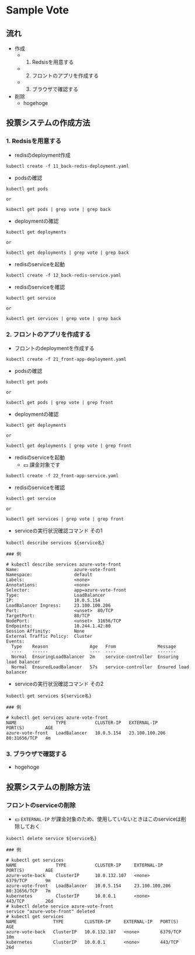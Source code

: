 # Sample Vote

## 流れ

+ 作成
    + 1. Redsisを用意する
    + 2. フロントのアプリを作成する
    + 3. ブラウザで確認する
+ 削除
    + hogehoge

## 投票システムの作成方法

### 1. Redsisを用意する

+ redisのdeployment作成

```
kubectl create -f 11_back-redis-deployment.yaml
```

+ podsの確認

```
kubectl get pods

or

kubectl get pods | grep vote | grep back
```

+ deploymentの確認

```
kubectl get deployments

or

kubectl get deployments | grep vote | grep back
```

+ redisのserviceを起動

```
kubectl create -f 12_back-redis-service.yaml 
```

+ redisのserviceを確認

```
kubectl get service

or

kubectl get services | grep vote | grep back
```


### 2. フロントのアプリを作成する


+ フロントのdeploymentを作成する


```
kubectl create -f 21_front-app-deployment.yaml
```

+ podsの確認

```
kubectl get pods

or

kubectl get pods | grep vote | grep front
```

+ deploymentの確認

```
kubectl get deployments

or

kubectl get deployments | grep vote | grep front
```


+ redisのserviceを起動
    + :yen: 課金対象です


```
kubectl create -f 22_front-app-service.yaml
```

+ redisのserviceを確認

```
kubectl get service

or

kubectl get services | grep vote | grep front
```

+ serviceの実行状況確認コマンド その1

```
kubectl describe services ${service名}
```
```
### 例

# kubectl describe services azure-vote-front
Name:                     azure-vote-front
Namespace:                default
Labels:                   <none>
Annotations:              <none>
Selector:                 app=azure-vote-front
Type:                     LoadBalancer
IP:                       10.0.5.154
LoadBalancer Ingress:     23.100.100.206
Port:                     <unset>  80/TCP
TargetPort:               80/TCP
NodePort:                 <unset>  31656/TCP
Endpoints:                10.244.1.42:80
Session Affinity:         None
External Traffic Policy:  Cluster
Events:
  Type    Reason                Age   From                Message
  ----    ------                ----  ----                -------
  Normal  EnsuringLoadBalancer  2m    service-controller  Ensuring load balancer
  Normal  EnsuredLoadBalancer   57s   service-controller  Ensured load balancer
```

+ serviceの実行状況確認コマンド その2


```
kubectl get services ${service名}
```
```
### 例

# kubectl get services azure-vote-front
NAME               TYPE           CLUSTER-IP   EXTERNAL-IP      PORT(S)        AGE
azure-vote-front   LoadBalancer   10.0.5.154   23.100.100.206   80:31656/TCP   4m
```

### 3. ブラウザで確認する


+ hogehoge


## 投票システムの削除方法

### フロントのserviceの削除

+ :yen: `EXTERNAL-IP` が課金対象のため、使用していないときはこのserviceは削除しておく

```
kubectl delete service ${service名}
```
```
### 例

# kubectl get services
NAME               TYPE           CLUSTER-IP     EXTERNAL-IP      PORT(S)        AGE
azure-vote-back    ClusterIP      10.0.132.107   <none>           6379/TCP       9m
azure-vote-front   LoadBalancer   10.0.5.154     23.100.100.206   80:31656/TCP   7m
kubernetes         ClusterIP      10.0.0.1       <none>           443/TCP        26d
# kubectl delete service azure-vote-front
service "azure-vote-front" deleted
# kubectl get services
NAME              TYPE        CLUSTER-IP     EXTERNAL-IP   PORT(S)    AGE
azure-vote-back   ClusterIP   10.0.132.107   <none>        6379/TCP   10m
kubernetes        ClusterIP   10.0.0.1       <none>        443/TCP    26d
```
